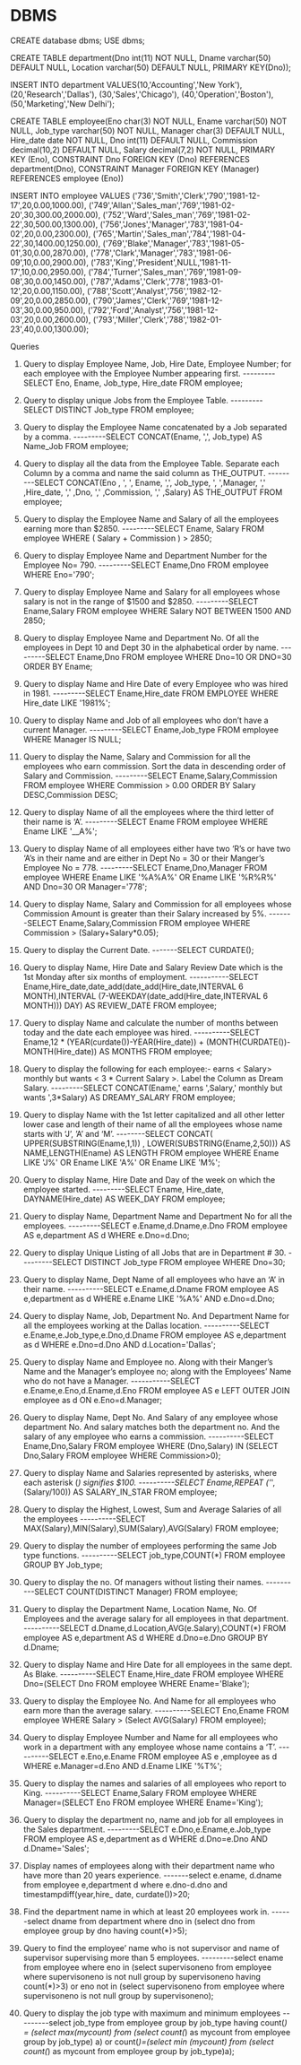 # DBMS
CREATE database dbms;
USE dbms;

CREATE TABLE department(Dno int(11) NOT NULL, Dname varchar(50) DEFAULT NULL, Location varchar(50) DEFAULT NULL, PRIMARY KEY(Dno));

INSERT INTO department VALUES(10,'Accounting','New York'),(20,'Research','Dallas'), (30,'Sales','Chicago'), (40,'Operation','Boston'),(50,'Marketing','New Delhi');

CREATE TABLE employee(Eno char(3) NOT NULL, Ename varchar(50) NOT NULL,
Job_type varchar(50) NOT NULL, Manager char(3) DEFAULT NULL, Hire_date date NOT NULL,
Dno int(11) DEFAULT NULL, Commission decimal(10,2) DEFAULT NULL, Salary decimal(7,2) NOT NULL, PRIMARY KEY (Eno), CONSTRAINT Dno FOREIGN KEY (Dno) REFERENCES department(Dno), CONSTRAINT Manager FOREIGN KEY (Manager) REFERENCES employee (Eno))

INSERT INTO employee VALUES ('736','Smith','Clerk','790','1981-12-17',20,0.00,1000.00),
('749','Allan','Sales_man','769','1981-02-20',30,300.00,2000.00),
('752','Ward','Sales_man','769','1981-02-22',30,500.00,1300.00),
('756','Jones','Manager','783','1981-04-02',20,0.00,2300.00),
('765','Martin','Sales_man','784','1981-04-22',30,1400.00,1250.00),
('769','Blake','Manager','783','1981-05-01',30,0.00,2870.00),
('778','Clark','Manager','783','1981-06-09',10,0.00,2900.00),
('783','King','President',NULL,'1981-11-17',10,0.00,2950.00),
('784','Turner','Sales_man','769','1981-09-08',30,0.00,1450.00),
('787','Adams','Clerk','778','1983-01-12',20,0.00,1150.00),
('788','Scott','Analyst','756','1982-12-09',20,0.00,2850.00),
('790','James','Clerk','769','1981-12-03',30,0.00,950.00),
('792','Ford','Analyst','756','1981-12-03',20,0.00,2600.00),
('793','Miller','Clerk','788','1982-01-23',40,0.00,1300.00);

Queries

1. Query to display Employee Name, Job, Hire Date, Employee Number; for each employee with the Employee Number appearing first.
---------SELECT Eno, Ename, Job_type, Hire_date FROM employee;

2. Query to display unique Jobs from the Employee Table.
---------SELECT DISTINCT Job_type FROM employee;

3. Query to display the Employee Name concatenated by a Job separated by a comma.
---------SELECT CONCAT(Ename, ',', Job_type) AS Name_Job FROM employee;

4. Query to display all the data from the Employee Table. Separate each Column by a comma and name the said column as THE_OUTPUT.
---------SELECT CONCAT(Eno , ', ', Ename, ',', Job_type, ', ',Manager, ',' ,Hire_date, ',' ,Dno, ',' ,Commission, ',' ,Salary) AS THE_OUTPUT FROM employee;

5. Query to display the Employee Name and Salary of all the employees earning more than $2850.
---------SELECT Ename, Salary FROM employee WHERE ( Salary + Commission ) > 2850;

6. Query to display Employee Name and Department Number for the Employee No= 790.
---------SELECT Ename,Dno FROM employee WHERE Eno='790';

7. Query to display Employee Name and Salary for all employees whose salary is not in the range of $1500 and $2850.
---------SELECT Ename,Salary FROM employee WHERE Salary NOT BETWEEN 1500 AND 2850;

8. Query to display Employee Name and Department No. Of all the employees in Dept 10 and Dept 30 in the alphabetical order by name.
---------SELECT Ename,Dno FROM employee WHERE Dno=10 OR DNO=30 ORDER BY Ename;

9. Query to display Name and Hire Date of every Employee who was hired in 1981.
---------SELECT Ename,Hire_date FROM EMPLOYEE WHERE Hire_date LIKE '1981%';

10. Query to display Name and Job of all employees who don’t have a current Manager.
---------SELECT Ename,Job_type FROM employee WHERE Manager IS NULL;

11. Query to display the Name, Salary and Commission for all the employees who earn commission. Sort the data in descending order of Salary and Commission.
---------SELECT Ename,Salary,Commission FROM employee WHERE Commission > 0.00 ORDER BY Salary DESC,Commission DESC;

12. Query to display Name of all the employees where the third letter of their name is ‘A’.
---------SELECT Ename FROM employee WHERE Ename LIKE '__A%';

13. Query to display Name of all employees either have two ‘R’s or have two ‘A’s in their name and are either in Dept No = 30 or their Manger’s Employee No = 778.
---------SELECT Ename,Dno,Manager FROM employee WHERE Ename LIKE '%A%A%' OR Ename LIKE '%R%R%' AND Dno=30 OR Manager='778';

14. Query to display Name, Salary and Commission for all employees whose Commission Amount is greater than their Salary increased by 5%.
-------SELECT Ename,Salary,Commission FROM employee WHERE Commission > (Salary+Salary*0.05);

15. Query to display the Current Date.
-------SELECT CURDATE();

16. Query to display Name, Hire Date and Salary Review Date which is the 1st Monday after six months of employment.
-----------SELECT Ename,Hire_date,date_add(date_add(Hire_date,INTERVAL 6 MONTH),INTERVAL (7-WEEKDAY(date_add(Hire_date,INTERVAL 6 MONTH))) DAY) AS REVIEW_DATE FROM employee;

17. Query to display Name and calculate the number of months between today and the date each employee was hired.
----------SELECT Ename,12 *  (YEAR(curdate())-YEAR(Hire_date)) + (MONTH(CURDATE())-MONTH(Hire_date)) AS MONTHS FROM employee;

18. Query to display the following for each employee:- <E-Name> earns < Salary> monthly but wants < 3 * Current Salary >. Label the Column as Dream Salary.
---------SELECT CONCAT(Ename,' earns ',Salary,' monthly but wants ',3*Salary) AS DREAMY_SALARY FROM employee;
  
19. Query to display Name with the 1st letter capitalized and all other letter lower case and length of their name of all the employees whose name starts with ‘J’, ’A’ and ‘M’.
--------SELECT CONCAT( UPPER(SUBSTRING(Ename,1,1)) , LOWER(SUBSTRING(Ename,2,50))) AS NAME,LENGTH(Ename) AS LENGTH  FROM employee WHERE Ename LIKE 'J%' OR Ename LIKE 'A%' OR Ename LIKE 'M%';

20. Query to display Name, Hire Date and Day of the week on which the employee started.
---------SELECT Ename, Hire_date, DAYNAME(Hire_date) AS WEEK_DAY FROM employee;

21. Query to display Name, Department Name and Department No for all the employees.
---------SELECT e.Ename,d.Dname,e.Dno FROM employee AS e,department AS d WHERE e.Dno=d.Dno;
  
22. Query to display Unique Listing of all Jobs that are in Department # 30.
---------SELECT DISTINCT Job_type FROM employee WHERE Dno=30;
  
23. Query to display Name, Dept Name of all employees who have an ‘A’ in their name.
----------SELECT e.Ename,d.Dname FROM employee AS e,department as d WHERE e.Ename LIKE '%A%' AND e.Dno=d.Dno;
  
24. Query to display Name, Job, Department No. And Department Name for all the employees working at the Dallas location.
----------SELECT e.Ename,e.Job_type,e.Dno,d.Dname FROM employee AS e,department as d WHERE e.Dno=d.Dno AND d.Location='Dallas';
  
25. Query to display Name and Employee no. Along with their Manger’s Name and the Manager’s employee no; along with the Employees’ Name who do not have a Manager.
-----------SELECT e.Ename,e.Eno,d.Ename,d.Eno FROM employee AS e LEFT OUTER JOIN employee as d ON e.Eno=d.Manager;

26. Query to display Name, Dept No. And Salary of any employee whose department No. And salary matches both the department no. And the salary of any employee who earns a commission.
----------SELECT Ename,Dno,Salary FROM employee WHERE (Dno,Salary) IN (SELECT Dno,Salary FROM employee WHERE Commission>0);
  
27. Query to display Name and Salaries represented by asterisks, where each asterisk (*) signifies $100.
----------SELECT Ename,REPEAT ('*',(Salary/100)) AS SALARY_IN_STAR FROM employee;
  
28. Query to display the Highest, Lowest, Sum and Average Salaries of all the employees
----------SELECT MAX(Salary),MIN(Salary),SUM(Salary),AVG(Salary) FROM employee;
  
29. Query to display the number of employees performing the same Job type functions.
----------SELECT job_type,COUNT(*) FROM employee GROUP BY Job_type;
  
30. Query to display the no. Of managers without listing their names.
----------SELECT COUNT(DISTINCT Manager) FROM employee;
  
31. Query to display the Department Name, Location Name, No. Of Employees and the average salary for all employees in that department.
----------SELECT d.Dname,d.Location,AVG(e.Salary),COUNT(*) FROM employee AS e,department AS d WHERE d.Dno=e.Dno GROUP BY d.Dname;
  
32. Query to display Name and Hire Date for all employees in the same dept. As Blake.
----------SELECT Ename,Hire_date FROM employee WHERE Dno=(SELECT Dno FROM employee WHERE Ename='Blake');  
  
33. Query to display the Employee No. And Name for all employees who earn more than the average salary.
----------SELECT Eno,Ename FROM employee WHERE Salary > (Select AVG(Salary) FROM employee);
  
34. Query to display Employee Number and Name for all employees who work in a department with any employee whose name contains a ‘T’.
----------SELECT e.Eno,e.Ename FROM employee AS e ,employee as d WHERE e.Manager=d.Eno AND d.Ename LIKE '%T%';
  
35. Query to display the names and salaries of all employees who report to King.
----------SELECT Ename,Salary FROM employee WHERE Manager=(SELECT Eno FROM employee WHERE Ename='King');
  
36. Query to display the department no, name and job for all employees in the Sales department.
---------SELECT e.Dno,e.Ename,e.Job_type FROM employee AS e,department as d WHERE d.Dno=e.Dno AND d.Dname='Sales';
  
37. Display names of employees along with their department name who have more than 20 years experience.
-------select e.ename, d.dname from employee e,department d where e.dno-d.dno and timestampdiff(year,hire_ date, curdate())>20;
  
38. Find the department name in which at least 20 employees work in. 
------select dname from department where dno in (select dno from employee group by dno having count(*)>5);
  
39. Query to find the employee’ name who is not supervisor and name of supervisor supervising more than 5 employees. 
---------select ename from employee where eno in (select supervisoneno from employee where supervisoneno is not null group by supervisoneno having count(*)>3) or eno not in (select supervisoneno from employee where supervisoneno is not null group by supervisoneno);
  
40. Query to display the job type with maximum and minimum employees 
---------select job_type from employee group by job_type having count(*) = (select max(mycount) from (select count(*) as mycount from employee group by job_type) a) or count(*)=(select min (mycount) from (select count(*) as mycount from employee group by job_type)a);
